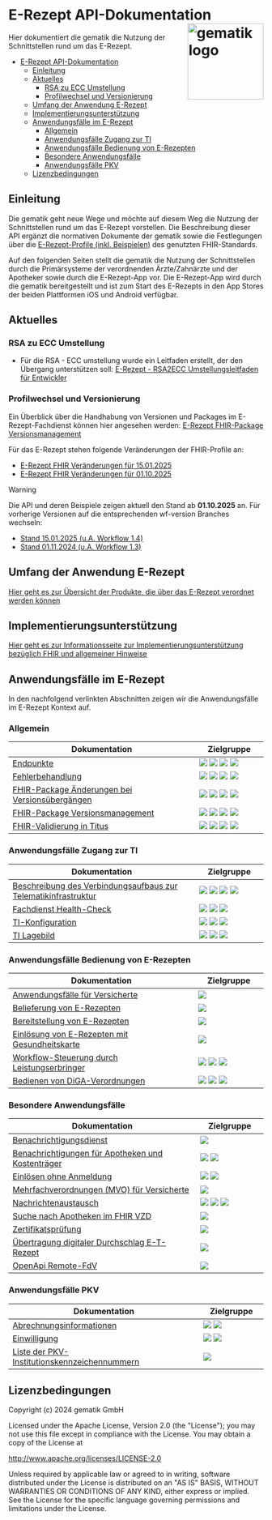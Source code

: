 # E-Rezept API-Dokumentation <img src="images/gematik_logo.png" alt="gematik logo" width="150" style="float: right"/>
[PVS]: https://img.shields.io/badge/PVS/KIS-C30059
[AVS]: https://img.shields.io/badge/AVS-E30615
[FdV]: https://img.shields.io/badge/FdV-green
[KTR]: https://img.shields.io/badge/KTR-AE8E1C
[bfarm]: https://img.shields.io/badge/BfArM-197F71
Hier dokumentiert die gematik die Nutzung der Schnittstellen rund um das E-Rezept.

- [E-Rezept API-Dokumentation ](#e-rezept-api-dokumentation-)
  - [Einleitung](#einleitung)
  - [Aktuelles](#aktuelles)
    - [RSA zu ECC Umstellung](#rsa-zu-ecc-umstellung)
    - [Profilwechsel und Versionierung](#profilwechsel-und-versionierung)
  - [Umfang der Anwendung E-Rezept](#umfang-der-anwendung-e-rezept)
  - [Implementierungsunterstützung](#implementierungsunterstützung)
  - [Anwendungsfälle im E-Rezept](#anwendungsfälle-im-e-rezept)
    - [Allgemein](#allgemein)
    - [Anwendungsfälle Zugang zur TI](#anwendungsfälle-zugang-zur-ti)
    - [Anwendungsfälle Bedienung von E-Rezepten](#anwendungsfälle-bedienung-von-e-rezepten)
    - [Besondere Anwendungsfälle](#besondere-anwendungsfälle)
    - [Anwendungsfälle PKV](#anwendungsfälle-pkv)
  - [Lizenzbedingungen](#lizenzbedingungen)

## Einleitung
Die gematik geht neue Wege und möchte auf diesem Weg die Nutzung der Schnittstellen rund um das E-Rezept vorstellen. Die Beschreibung dieser API ergänzt die normativen Dokumente der gematik sowie die Festlegungen über die [E-Rezept-Profile (inkl. Beispielen)](https://simplifier.net/erezept-workflow) des genutzten FHIR-Standards.

Auf den folgenden Seiten stellt die gematik die Nutzung der Schnittstellen durch die Primärsysteme der verordnenden Ärzte/Zahnärzte und der Apotheker sowie durch die E-Rezept-App vor.
Die E-Rezept-App wird durch die gematik bereitgestellt und ist zum Start des E-Rezepts in den App Stores der beiden Plattformen iOS und Android verfügbar.



## Aktuelles

### RSA zu ECC Umstellung
- Für die RSA - ECC umstellung wurde ein Leitfaden erstellt, der den Übergang unterstützen soll: [E-Rezept - RSA2ECC Umstellungsleitfaden für Entwickler](https://service.gematik.de/servicedesk/customer/kb/view/641653859)

### Profilwechsel und Versionierung

Ein Überblick über die Handhabung von Versionen und Packages im E-Rezept-Fachdienst können hier angesehen werden: [E-Rezept FHIR-Package Versionsmanagement](docs/erp_fhirversion.adoc)

Für das E-Rezept stehen folgende Veränderungen der FHIR-Profile an:

- [E-Rezept FHIR Veränderungen für 15.01.2025](docs/erp_fhirversion_change_20250115.adoc)
- [E-Rezept FHIR Veränderungen für 01.10.2025](docs/erp_fhirversion_change_20251001.adoc)

> [!WARNING]  
> Die API und deren Beispiele zeigen aktuell den Stand ab **01.10.2025** an. Für vorherige Versionen auf die entsprechenden wf-version Branches wechseln:
> - [Stand 15.01.2025 (u.A. Workflow 1.4)](https://github.com/gematik/api-erp/tree/wf-version/1.4/README.md)
> - [Stand 01.11.2024 (u.A. Workflow 1.3)](https://github.com/gematik/api-erp/tree/wf-version/1.3/README.md)


## Umfang der Anwendung E-Rezept
[Hier geht es zur Übersicht der Produkte, die über das E-Rezept verordnet werden können](docs/erp_implemented_features.adoc)

## Implementierungsunterstützung
[Hier geht es zur Informationsseite zur Implementierungsunterstützung bezüglich FHIR und allgemeiner Hinweise](docs/erp_fhir_infos.adoc)

## Anwendungsfälle im E-Rezept

In den nachfolgend verlinkten Abschnitten zeigen wir die Anwendungsfälle im E-Rezept Kontext auf.

### Allgemein
|Dokumentation<img width="430" height="1">| Zielgruppe<img width="70" height="1"> |
|-----|------------|
|[Endpunkte](docs/misc_api_endpoints.adoc)|![][PVS] ![][AVS] ![][FdV] ![][KTR]|
|[Fehlerbehandlung](docs/erp_statuscodes.adoc)|![][PVS] ![][AVS] ![][FdV] ![][KTR]|
|[FHIR-Package Änderungen bei Versionsübergängen](docs/erp_fhirversion_changes.adoc)|![][PVS] ![][AVS] ![][FdV] ![][KTR]|
|[FHIR-Package Versionsmanagement](docs/erp_fhirversion.adoc)|![][PVS] ![][AVS] ![][FdV] ![][KTR]|
|[FHIR-Validierung in Titus](docs/erp_validation.adoc)|![][PVS] ![][AVS] ![][FdV] ![][KTR]|

### Anwendungsfälle Zugang zur TI
|Dokumentation<img width="430" height="1">| Zielgruppe<img width="70" height="1"> |
|-----|------------|
|[Beschreibung des Verbindungsaufbaus zur Telematikinfrastruktur](docs/authentisieren.adoc)|![][PVS] ![][AVS] ![][FdV] ![][KTR]|
|[Fachdienst Health-Check](docs/erp_ps_probing.adoc)|![][PVS] ![][AVS] ![][KTR]|
|[TI-Konfiguration](docs/ti_configuration.adoc)|![][PVS] ![][AVS] ![][KTR]|
|[TI Lagebild](https://github.com/gematik/api-tilage/blob/main/content/Documentation.md)|![][PVS] ![][AVS] ![][KTR]|

### Anwendungsfälle Bedienung von E-Rezepten
|Dokumentation<img width="430" height="1">| Zielgruppe<img width="70" height="1"> |
|-----|------------|
|[Anwendungsfälle für Versicherte](docs/erp_versicherte.adoc)|![][FdV]|
|[Belieferung von E-Rezepten](docs/erp_abrufen.adoc)|![][AVS]|
|[Bereitstellung von E-Rezepten](docs/erp_bereitstellen.adoc)|![][PVS]|
|[Einlösung von E-Rezepten mit Gesundheitskarte](docs/erp_abrufen_egk.adoc)|![][AVS]|
|[Workflow-Steuerung durch Leistungserbringer](docs/erp_steuerung_durch_le.adoc)|![][PVS] ![][AVS] ![][FdV]|
|[Bedienen von DiGA-Verordnungen](docs/erp_diga.adoc)|![][PVS] ![][FdV] ![][KTR]|

### Besondere Anwendungsfälle
|Dokumentation<img width="430" height="1">| Zielgruppe<img width="70" height="1"> |
|-----|------------|
|[Benachrichtigungsdienst](docs/erp_notification.adoc)|![][FdV]|
|[Benachrichtigungen für Apotheken und Kostenträger](docs/erp_notification_avs.adoc)|![][AVS] ![][KTR]|
|[Einlösen ohne Anmeldung](docs/erp_alternative_zuweisung.adoc)|![][AVS] ![][FdV]|
|[Mehrfachverordnungen (MVO) für Versicherte](docs/erp_versicherte_mvo.adoc)|![][FdV]|
|[Nachrichtenaustausch](docs/erp_communication.adoc)|![][AVS] ![][FdV] ![][KTR]|
|[Suche nach Apotheken im FHIR VZD](docs/erp_fhirvzd_usage.adoc)|![][FdV]|
|[Zertifikatsprüfung](docs/erp_certificate_check.adoc)|![][FdV]|
|[Übertragung digitaler Durchschlag E-T-Rezept](docs/erp_bfarm.adoc)|![][bfarm]|
|[OpenApi Remote-FdV](docs/fdv-testdriver-openapi.adoc)|![][FdV]|

### Anwendungsfälle PKV
|Dokumentation<img width="430" height="1">| Zielgruppe<img width="70" height="1"> |
|-----|------------|
|[Abrechnungsinformationen](docs/erp_chargeItem.adoc)|![][AVS] ![][FdV]|
|[Einwilligung](docs/erp_consent.adoc)|![][AVS] ![][FdV]
|[Liste der PKV-Institutionskennzeichennummern](https://github.com/PKV-Verband/PKV-IK-Liste)|![][PVS]|

## Lizenzbedingungen

Copyright (c) 2024 gematik GmbH

Licensed under the Apache License, Version 2.0 (the "License");
you may not use this file except in compliance with the License.
You may obtain a copy of the License at

<http://www.apache.org/licenses/LICENSE-2.0>

Unless required by applicable law or agreed to in writing, software
distributed under the License is distributed on an "AS IS" BASIS,
WITHOUT WARRANTIES OR CONDITIONS OF ANY KIND, either express or implied.
See the License for the specific language governing permissions and
limitations under the License.